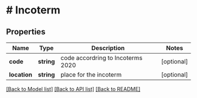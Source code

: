 # # Incoterm

## Properties

Name | Type | Description | Notes
------------ | ------------- | ------------- | -------------
**code** | **string** | code accordring to Incoterms 2020 | [optional]
**location** | **string** | place for the incoterm | [optional]

[[Back to Model list]](../../README.md#models) [[Back to API list]](../../README.md#endpoints) [[Back to README]](../../README.md)
